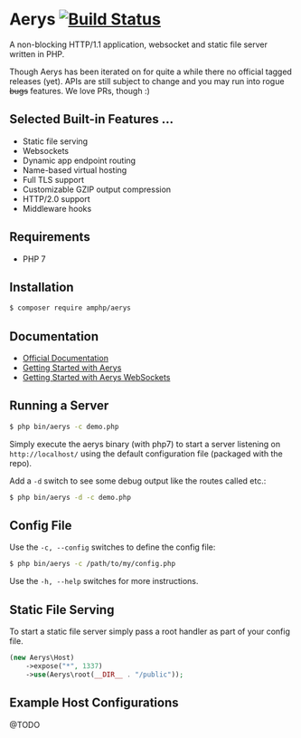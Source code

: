 # Aerys [![Build Status](https://travis-ci.org/amphp/aerys.svg?branch=master)](https://travis-ci.org/amphp/aerys)

A non-blocking HTTP/1.1 application, websocket and static file server written in PHP.

Though Aerys has been iterated on for quite a while there no official tagged releases (yet).
APIs are still subject to change and you may run into rogue ~~bugs~~ features. We love PRs, though :)

## Selected Built-in Features ...

- Static file serving
- Websockets
- Dynamic app endpoint routing
- Name-based virtual hosting
- Full TLS support
- Customizable GZIP output compression
- HTTP/2.0 support
- Middleware hooks

## Requirements

- PHP 7

## Installation

```bash
$ composer require amphp/aerys
```

## Documentation

* [Official Documentation](http://amphp.org/docs/aerys/)
* [Getting Started with Aerys](http://blog.kelunik.com/2015/10/21/getting-started-with-aerys.html)
* [Getting Started with Aerys WebSockets](http://blog.kelunik.com/2015/10/20/getting-started-with-aerys-websockets.html)

## Running a Server

```bash
$ php bin/aerys -c demo.php
```

Simply execute the aerys binary (with php7) to start a server listening on `http://localhost/` using
the default configuration file (packaged with the repo).

Add a `-d` switch to see some debug output like the routes called etc.:

```bash
$ php bin/aerys -d -c demo.php
```

## Config File

Use the `-c, --config` switches to define the config file:

```bash
$ php bin/aerys -c /path/to/my/config.php
```

Use the `-h, --help` switches for more instructions.

## Static File Serving

To start a static file server simply pass a root handler as part of your config file.

```php
(new Aerys\Host)
    ->expose("*", 1337)
    ->use(Aerys\root(__DIR__ . "/public"));
```

## Example Host Configurations

@TODO
